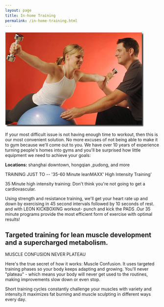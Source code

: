 ```yaml
---
layout: page
title: In-home Training
permalink: /in-home-training.html
---
```


![in home training](img/in-home-training.jpg)

If your most difficult issue is not having enough time to workout, then this is our most convenient solution. No more excuses of not being able to make it to gym because we'll come out to you. We have over 10 years of experience turning people's homes into gyms and you'll be surprised how little equipment we need to achieve your goals:

**Locations:** shanghai downtown, hongqian ,pudong, and more

<span class="lead">TRAINING JUST TO -- '35-60 Minute leanMAXX' High Intensity Training'</span>

35 Minute high intensity training: Don't think you're not going to get a cardiovascular.

Using strength and resistance training, we'll get your heart rate up and down by exercising in 45 second intervals followed by 10 seconds of rest. and with LEON KICKBOXING workout- punch and kick the PADS .Our 35 minute programs provide the most efficient form of exercise with optimal results!

Targeted training for lean muscle development and a supercharged metabolism.
--------------------------------------

MUSCLE CONFUSION NEVER PLATEAU

Here's the true secret of how it works: Muscle Confusion. It uses targeted training phases so your body keeps adapting and growing. You'll never "plateau" - which means your body will never get used to the routines, making improvements slow down or even stop.

Short training cycles constantly challenge your muscles with variety and intensity.It maximizes fat burning and muscle sculpting in different ways every day.
